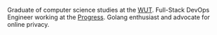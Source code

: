 Graduate of computer science studies at the [WUT](https://ww4.mini.pw.edu.pl/). Full-Stack DevOps Engineer working at the [Progress](https://progress.com/). Golang enthusiast and advocate for online privacy.
